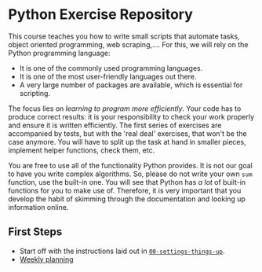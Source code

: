 # Python Exercise Repository

This course teaches you how to write small scripts that automate tasks, object oriented programming, web scraping,....
For this, we will rely on the Python programming language:

* It is one of the commonly used programming languages.
* It is one of the most user-friendly languages out there.
* A very large number of packages are available, which is essential for scripting.

The focus lies on *learning to program more efficiently*.
Your code has to produce correct results: it is your responsibility to check your work properly and ensure it is written efficiently.
The first series of exercises are accompanied by tests, but with the 'real deal' exercises, that won't be the case anymore.
You will have to split up the task at hand in smaller pieces, implement helper functions, check them, etc.

You are free to use all of the functionality Python provides.
It is not our goal to have you write complex algorithms.
So, please do not write your own `sum` function, use the built-in one.
You will see that Python has *a lot* of built-in functions for you to make use of.
Therefore, it is very important that you develop the habit of skimming through the documentation and looking up information online.

## First Steps

* Start off with the instructions laid out in [`00-settings-things-up`](00-setting-things-up/installation.md).
* [Weekly planning](docs/planning.md)
